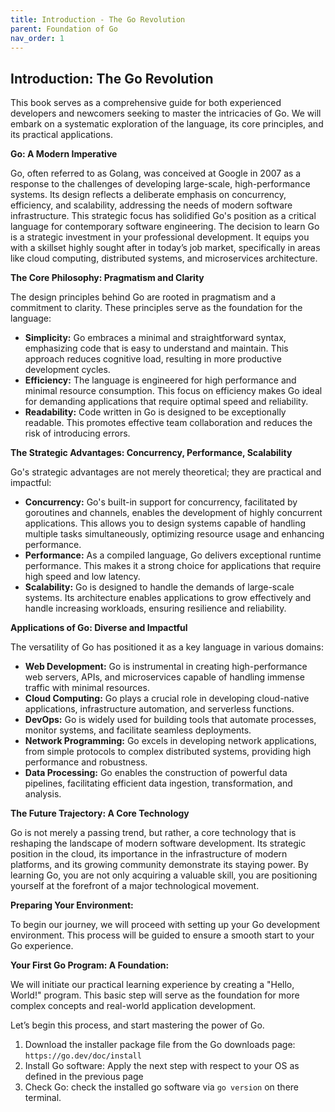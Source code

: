 ```yaml
---
title: Introduction - The Go Revolution
parent: Foundation of Go
nav_order: 1
---
```

## Introduction: The Go Revolution

This book serves as a comprehensive guide for both experienced developers and newcomers seeking to master the intricacies of Go. We will embark on a systematic exploration of the language, its core principles, and its practical applications.

**Go: A Modern Imperative**

Go, often referred to as Golang, was conceived at Google in 2007 as a response to the challenges of developing large-scale, high-performance systems. Its design reflects a deliberate emphasis on concurrency, efficiency, and scalability, addressing the needs of modern software infrastructure. This strategic focus has solidified Go's position as a critical language for contemporary software engineering.
The decision to learn Go is a strategic investment in your professional development. It equips you with a skillset highly sought after in today’s job market, specifically in areas like cloud computing, distributed systems, and microservices architecture.

**The Core Philosophy: Pragmatism and Clarity**

The design principles behind Go are rooted in pragmatism and a commitment to clarity. These principles serve as the foundation for the language:

*   **Simplicity:** Go embraces a minimal and straightforward syntax, emphasizing code that is easy to understand and maintain. This approach reduces cognitive load, resulting in more productive development cycles.
*   **Efficiency:** The language is engineered for high performance and minimal resource consumption. This focus on efficiency makes Go ideal for demanding applications that require optimal speed and reliability.
*   **Readability:** Code written in Go is designed to be exceptionally readable. This promotes effective team collaboration and reduces the risk of introducing errors.

**The Strategic Advantages: Concurrency, Performance, Scalability**

Go's strategic advantages are not merely theoretical; they are practical and impactful:

*   **Concurrency:** Go's built-in support for concurrency, facilitated by goroutines and channels, enables the development of highly concurrent applications. This allows you to design systems capable of handling multiple tasks simultaneously, optimizing resource usage and enhancing performance.
*   **Performance:** As a compiled language, Go delivers exceptional runtime performance. This makes it a strong choice for applications that require high speed and low latency.
*   **Scalability:** Go is designed to handle the demands of large-scale systems. Its architecture enables applications to grow effectively and handle increasing workloads, ensuring resilience and reliability.

**Applications of Go: Diverse and Impactful**

The versatility of Go has positioned it as a key language in various domains:

*   **Web Development:** Go is instrumental in creating high-performance web servers, APIs, and microservices capable of handling immense traffic with minimal resources.
*   **Cloud Computing:** Go plays a crucial role in developing cloud-native applications, infrastructure automation, and serverless functions.
*   **DevOps:** Go is widely used for building tools that automate processes, monitor systems, and facilitate seamless deployments.
*   **Network Programming:** Go excels in developing network applications, from simple protocols to complex distributed systems, providing high performance and robustness.
*   **Data Processing:** Go enables the construction of powerful data pipelines, facilitating efficient data ingestion, transformation, and analysis.

**The Future Trajectory: A Core Technology**

Go is not merely a passing trend, but rather, a core technology that is reshaping the landscape of modern software development. Its strategic position in the cloud, its importance in the infrastructure of modern platforms, and its growing community demonstrate its staying power. By learning Go, you are not only acquiring a valuable skill, you are positioning yourself at the forefront of a major technological movement.

**Preparing Your Environment:**

To begin our journey, we will proceed with setting up your Go development environment. This process will be guided to ensure a smooth start to your Go experience.

**Your First Go Program: A Foundation:**

We will initiate our practical learning experience by creating a "Hello, World!" program. This basic step will serve as the foundation for more complex concepts and real-world application development.

Let’s begin this process, and start mastering the power of Go.

1. Download the installer package file from the Go downloads page: `https://go.dev/doc/install`
2. Install Go software: Apply the next step with respect to your OS as defined in the previous page
3. Check Go: check the installed go software via `go version` on there terminal.